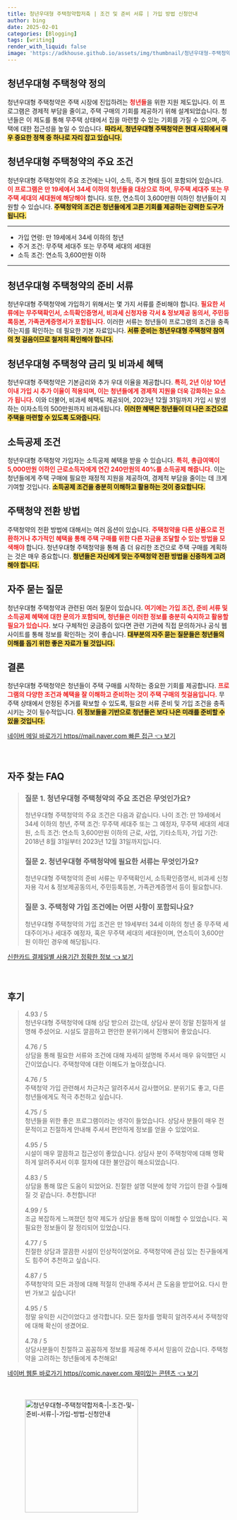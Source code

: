 ```yaml
---
title: 청년우대형 주택청약합저축 | 조건 및 준비 서류 | 가입 방법 신청안내
author: bing
date: 2025-02-01
categories: [Blogging]
tags: [writing]
render_with_liquid: false
image: 'https://adkhouse.github.io/assets/img/thumbnail/청년우대형-주택청약합저축-|-조건-및-준비-서류-|-가입-방법-신청안내.webp'
---
```



<h2 id='청년우대형_주택청약_정의'>청년우대형 주택청약 정의</h2>

<p>청년우대형 주택청약은 주택 시장에 진입하려는 <b><span style="color: #ee2323;">청년들</span></b>을 위한 지원 제도입니다. 이 프로그램은 경제적 부담을 줄이고, 주택 구매의 기회를 제공하기 위해 설계되었습니다. 청년들은 이 제도를 통해 무주택 상태에서 집을 마련할 수 있는 기회를 가질 수 있으며, 주택에 대한 접근성을 높일 수 있습니다. <b><span style="background-color: #ffe066;">따라서, 청년우대형 주택청약은 현대 사회에서 매우 중요한 정책 중 하나로 자리 잡고 있습니다.</span></b></p>

<h2 id='청년우대형_주택청약의_주요_조건'>청년우대형 주택청약의 주요 조건</h2>

<p>청년우대형 주택청약의 주요 조건에는 나이, 소득, 주거 형태 등이 포함되어 있습니다. <b><span style="color: #ee2323;">이 프로그램은 만 19세에서 34세 이하의 청년들을 대상으로 하며, 무주택 세대주 또는 무주택 세대의 세대원에 해당해야</span></b> 합니다. 또한, 연소득이 3,600만원 이하인 청년들이 지원할 수 있습니다. <b><span style="background-color: #ffe066;">주택청약의 조건은 청년들에게 고른 기회를 제공하는 강력한 도구가 됩니다.</span></b></p>

<hr />

<ul>
    <li>가입 연령: 만 19세에서 34세 이하의 청년</li>
    <li>주거 조건: 무주택 세대주 또는 무주택 세대의 세대원</li>
    <li>소득 조건: 연소득 3,600만원 이하</li>
</ul>

<hr />

<h2 id='청년우대형_주택청약의_준비_서류'>청년우대형 주택청약의 준비 서류</h2>

<p>청년우대형 주택청약에 가입하기 위해서는 몇 가지 서류를 준비해야 합니다. <b><span style="color: #ee2323;">필요한 서류에는 무주택확인서, 소득확인증명서, 비과세 신청자용 각서 & 정보제공 동의서, 주민등록등본, 가족관계증명서가 포함됩니다.</span></b> 이러한 서류는 청년들이 프로그램의 조건을 충족하는지를 확인하는 데 필요한 기본 자료입니다. <b><span style="background-color: #ffe066;">서류 준비는 청년우대형 주택청약 참여의 첫 걸음이므로 철저히 확인해야 합니다.</span></b></p>

<h2 id='청년우대형_주택청약_금리_및_비과세_혜택'>청년우대형 주택청약 금리 및 비과세 혜택</h2>

<p>청년우대형 주택청약은 기본금리와 추가 우대 이율을 제공합니다. <b><span style="color: #ee2323;">특히, 2년 이상 10년 이내 가입 시 추가 이율이 적용되며, 이는 청년들에게 경제적 지원을 더욱 강화하는 요소가 됩니다.</span></b> 이와 더불어, 비과세 혜택도 제공되어, 2023년 12월 31일까지 가입 시 발생하는 이자소득의 500만원까지 비과세됩니다. <b><span style="background-color: #ffe066;">이러한 혜택은 청년들이 더 나은 조건으로 주택을 마련할 수 있도록 도와줍니다.</span></b></p>

<h2 id='소득공제_조건'>소득공제 조건</h2>

<p>청년우대형 주택청약 가입자는 소득공제 혜택을 받을 수 있습니다. <b><span style="color: #ee2323;">특히, 총급여액이 5,000만원 이하인 근로소득자에게 연간 240만원의 40%를 소득공제 해줍니다.</span></b> 이는 청년들에게 주택 구매에 필요한 재정적 지원을 제공하여, 경제적 부담을 줄이는 데 크게 기여할 것입니다. <b><span style="background-color: #ffe066;">소득공제 조건을 충분히 이해하고 활용하는 것이 중요합니다.</span></b></p>

<h2 id='주택청약_전환_방법'>주택청약 전환 방법</h2>

<p>주택청약의 전환 방법에 대해서는 여러 옵션이 있습니다. <b><span style="color: #ee2323;">주택청약을 다른 상품으로 전환하거나 추가적인 혜택을 통해 주택 구매를 위한 다른 자금을 조달할 수 있는 방법을 모색해야</span></b> 합니다. 청년우대형 주택청약을 통해 좀 더 유리한 조건으로 주택 구매를 계획하는 것은 매우 중요합니다. <b><span style="background-color: #ffe066;">청년들은 자신에게 맞는 주택청약 전환 방법을 신중하게 고려해야 합니다.</span></b></p>

<h2 id='자주_묻는_질문'>자주 묻는 질문</h2>

<p>청년우대형 주택청약과 관련된 여러 질문이 있습니다. <b><span style="color: #ee2323;">여기에는 가입 조건, 준비 서류 및 소득공제 혜택에 대한 문의가 포함되며, 청년들은 이러한 정보를 충분히 숙지하고 활용할 필요가 있습니다.</span></b> 보다 구체적인 궁금증이 있다면 관련 기관에 직접 문의하거나 공식 웹사이트를 통해 정보를 확인하는 것이 좋습니다. <b><span style="background-color: #ffe066;">대부분의 자주 묻는 질문들은 청년들의 이해를 돕기 위한 좋은 자료가 될 것입니다.</span></b></p>

<h2 id='결론'>결론</h2>

<p>청년우대형 주택청약은 청년들이 주택 구매를 시작하는 중요한 기회를 제공합니다. <b><span style="color: #ee2323;">프로그램의 다양한 조건과 혜택을 잘 이해하고 준비하는 것이 주택 구매의 첫걸음입니다.</span></b> 무주택 상태에서 안정된 주거를 확보할 수 있도록, 필요한 서류 준비 및 가입 조건을 충족시키는 것이 필수적입니다. <b><span style="background-color: #ffe066;">이 정보들을 기반으로 청년들은 보다 나은 미래를 준비할 수 있을 것입니다.</span></b></p>


<p><a class="click-button" title="네이버 메일 바로가기 https//mail.naver.com 빠른 접근" href="https://adkhouse.github.io/posts/%EB%84%A4%EC%9D%B4%EB%B2%84-%EB%A9%94%EC%9D%BC-%EB%B0%94%EB%A1%9C%EA%B0%80%EA%B8%B0-httpsmail.naver.com-%EB%B9%A0%EB%A5%B8-%EC%A0%91%EA%B7%BC/" rel="dofollow">네이버 메일 바로가기 https//mail.naver.com 빠른 접근 👈 보기</a></p><br>
<h2 id='자주_찾는_FAQ'>자주 찾는 FAQ</h2>
<div itemscope="" itemtype="https://schema.org/FAQPage"> 
<blockquote> 
<div itemscope="" itemprop="mainEntity" itemtype="https://schema.org/Question"> 
<h3 itemprop="name">질문 1. 청년우대형 주택청약의 주요 조건은 무엇인가요?</h3> 
<div itemscope="" itemprop="acceptedAnswer" itemtype="https://schema.org/Answer"> 
<span itemprop="text"> 
<p>청년우대형 주택청약의 주요 조건은 다음과 같습니다. 나이 조건: 만 19세에서 34세 이하의 청년, 주택 조건: 무주택 세대주 또는 그 예정자, 무주택 세대의 세대원, 소득 조건: 연소득 3,600만원 이하의 근로, 사업, 기타소득자, 가입 기간: 2018년 8월 31일부터 2023년 12월 31일까지입니다.</p> 
</span> 
</div> 
</div> 

<div itemscope="" itemprop="mainEntity" itemtype="https://schema.org/Question"> 
<h3 itemprop="name">질문 2. 청년우대형 주택청약에 필요한 서류는 무엇인가요?</h3> 
<div itemscope="" itemprop="acceptedAnswer" itemtype="https://schema.org/Answer"> 
<span itemprop="text"> 
<p>청년우대형 주택청약의 준비 서류는 무주택확인서, 소득확인증명서, 비과세 신청자용 각서 & 정보제공동의서, 주민등록등본, 가족관계증명서 등이 필요합니다.</p> 
</span> 
</div> 
</div> 

<div itemscope="" itemprop="mainEntity" itemtype="https://schema.org/Question"> 
<h3 itemprop="name">질문 3. 주택청약 가입 조건에는 어떤 사항이 포함되나요?</h3> 
<div itemscope="" itemprop="acceptedAnswer" itemtype="https://schema.org/Answer"> 
<span itemprop="text"> 
<p>청년우대형 주택청약의 가입 조건은 만 19세부터 34세 이하의 청년 중 무주택 세대주이거나 세대주 예정자, 혹은 무주택 세대의 세대원이며, 연소득이 3,600만원 이하인 경우에 해당됩니다.</p> 
</span> 
</div> 
</div> 
</blockquote> 
</div>
<p><a class="click-button" title="신한카드 결제일별 사용기간 정확한 정보" href="https://adkhouse.github.io/posts/%EC%8B%A0%ED%95%9C%EC%B9%B4%EB%93%9C-%EA%B2%B0%EC%A0%9C%EC%9D%BC%EB%B3%84-%EC%82%AC%EC%9A%A9%EA%B8%B0%EA%B0%84-%EC%A0%95%ED%99%95%ED%95%9C-%EC%A0%95%EB%B3%B4/" rel="dofollow">신한카드 결제일별 사용기간 정확한 정보 👈 보기</a></p><br>
<h2 id='후기'>후기</h2>
<div itemscope itemtype="https://schema.org/Product">
  <blockquote>
  <div itemprop="review" itemscope itemtype="https://schema.org/Review">
      <div itemprop="reviewRating" itemscope itemtype="https://schema.org/Rating"> <span itemprop="ratingValue">4.93</span> / <span itemprop="bestRating">5</span> </div>
      <span itemprop="reviewBody">청년우대형 주택청약에 대해 상담 받으러 갔는데, 상담사 분이 정말 친절하게 설명해 주셨어요. 시설도 깔끔하고 편안한 분위기에서 진행되어 좋았습니다.</span>
  </div>
  <br>
  <div itemprop="review" itemscope itemtype="https://schema.org/Review">
      <div itemprop="reviewRating" itemscope itemtype="https://schema.org/Rating"> <span itemprop="ratingValue">4.76</span> / <span itemprop="bestRating">5</span> </div>
      <span itemprop="reviewBody">상담을 통해 필요한 서류와 조건에 대해 자세히 설명해 주셔서 매우 유익했던 시간이었습니다. 주택청약에 대한 이해도가 높아졌습니다.</span>
  </div>
  <br>
  <div itemprop="review" itemscope itemtype="https://schema.org/Review">
      <div itemprop="reviewRating" itemscope itemtype="https://schema.org/Rating"> <span itemprop="ratingValue">4.76</span> / <span itemprop="bestRating">5</span> </div>
      <span itemprop="reviewBody">주택청약 가입 관련해서 차근차근 알려주셔서 감사했어요. 분위기도 좋고, 다른 청년들에게도 적극 추천하고 싶습니다.</span>
  </div>
  <br>
  <div itemprop="review" itemscope itemtype="https://schema.org/Review">
      <div itemprop="reviewRating" itemscope itemtype="https://schema.org/Rating"> <span itemprop="ratingValue">4.75</span> / <span itemprop="bestRating">5</span> </div>
      <span itemprop="reviewBody">청년들을 위한 좋은 프로그램이라는 생각이 들었습니다. 상담사 분들이 매우 전문적이고 친절하게 안내해 주셔서 편안하게 정보를 얻을 수 있었어요.</span>
  </div>
  <br>
  <div itemprop="review" itemscope itemtype="https://schema.org/Review">
      <div itemprop="reviewRating" itemscope itemtype="https://schema.org/Rating"> <span itemprop="ratingValue">4.95</span> / <span itemprop="bestRating">5</span> </div>
      <span itemprop="reviewBody">시설이 매우 깔끔하고 접근성이 좋았습니다. 상담사 분이 주택청약에 대해 명확하게 알려주셔서 이후 절차에 대한 불안감이 해소되었습니다.</span>
  </div>
  <br>
  <div itemprop="review" itemscope itemtype="https://schema.org/Review">
      <div itemprop="reviewRating" itemscope itemtype="https://schema.org/Rating"> <span itemprop="ratingValue">4.83</span> / <span itemprop="bestRating">5</span> </div>
      <span itemprop="reviewBody">상담을 통해 많은 도움이 되었어요. 친절한 설명 덕분에 청약 가입이 한결 수월해질 것 같습니다. 추천합니다!</span>
  </div>
  <br>
  <div itemprop="review" itemscope itemtype="https://schema.org/Review">
      <div itemprop="reviewRating" itemscope itemtype="https://schema.org/Rating"> <span itemprop="ratingValue">4.99</span> / <span itemprop="bestRating">5</span> </div>
      <span itemprop="reviewBody">조금 복잡하게 느껴졌던 청약 제도가 상담을 통해 많이 이해할 수 있었습니다. 꼭 필요한 정보들이 잘 정리되어 있었습니다.</span>
  </div>
  <br>
  <div itemprop="review" itemscope itemtype="https://schema.org/Review">
      <div itemprop="reviewRating" itemscope itemtype="https://schema.org/Rating"> <span itemprop="ratingValue">4.77</span> / <span itemprop="bestRating">5</span> </div>
      <span itemprop="reviewBody">친절한 상담과 깔끔한 시설이 인상적이었어요. 주택청약에 관심 있는 친구들에게도 힘주어 추천하고 싶습니다.</span>
  </div>
  <br>
  <div itemprop="review" itemscope itemtype="https://schema.org/Review">
      <div itemprop="reviewRating" itemscope itemtype="https://schema.org/Rating"> <span itemprop="ratingValue">4.87</span> / <span itemprop="bestRating">5</span> </div>
      <span itemprop="reviewBody">주택청약의 모든 과정에 대해 적절히 안내해 주셔서 큰 도움을 받았어요. 다시 한번 가보고 싶습니다!</span>
  </div>
  <br>
  <div itemprop="review" itemscope itemtype="https://schema.org/Review">
      <div itemprop="reviewRating" itemscope itemtype="https://schema.org/Rating"> <span itemprop="ratingValue">4.95</span> / <span itemprop="bestRating">5</span> </div>
      <span itemprop="reviewBody">정말 유익한 시간이었다고 생각합니다. 모든 절차를 명확히 알려주셔서 주택청약에 대해 확신이 생겼어요.</span>
  </div>
  <br>
  <div itemprop="review" itemscope itemtype="https://schema.org/Review">
      <div itemprop="reviewRating" itemscope itemtype="https://schema.org/Rating"> <span itemprop="ratingValue">4.78</span> / <span itemprop="bestRating">5</span> </div>
      <span itemprop="reviewBody">상담사분들이 친절하고 꼼꼼하게 정보를 제공해 주셔서 믿음이 갔습니다. 주택청약을 고려하는 청년들에게 추천해요!</span>
  </div>
  </blockquote>
</div>
<p><a class="click-button" title="네이버 웹툰 바로가기 https//comic.naver.com 재미있는 콘텐츠" href="https://adkhouse.github.io/posts/%EB%84%A4%EC%9D%B4%EB%B2%84-%EC%9B%B9%ED%88%B0-%EB%B0%94%EB%A1%9C%EA%B0%80%EA%B8%B0-httpscomic.naver.com-%EC%9E%AC%EB%AF%B8%EC%9E%88%EB%8A%94-%EC%BD%98%ED%85%90%EC%B8%A0/" rel="dofollow">네이버 웹툰 바로가기 https//comic.naver.com 재미있는 콘텐츠 👈 보기</a></p><br>
<figure class="image"><img src="https://adkhouse.github.io/assets/img/thumbnail/청년우대형-주택청약합저축-|-조건-및-준비-서류-|-가입-방법-신청안내.webp" alt="청년우대형-주택청약합저축-|-조건-및-준비-서류-|-가입-방법-신청안내" width="256" height="256"></figure>